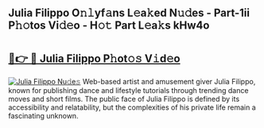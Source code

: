 ## Julia Filippo O𝚗𝚕yf𝚊ns L𝚎a𝚔ed N𝚞𝚍es - Part-1ii P𝚑𝚘tos Vi𝚍𝚎o - H𝚘𝚝 Part L𝚎a𝚔s kHw4o

# <h2><a href="http://kf5kt1.oniu.top/?m=Julia+Filippo">🔗👉 🔴 Julia Filippo P𝚑ot𝚘𝚜 V𝚒d𝚎o</a></h2>

[![Julia Filippo Nu𝚍e𝚜](https://i.imgur.com/0qMVB7G.gif)](http://kf5kt1.oniu.top/?m=Julia+Filippo)
Web-based artist and amusement giver Julia Filippo, known for publishing dance and lifestyle tutorials through trending dance moves and short films. The public face of Julia Filippo is defined by its accessibility and relatability, but the complexities of his private life remain a fascinating unknown.  
